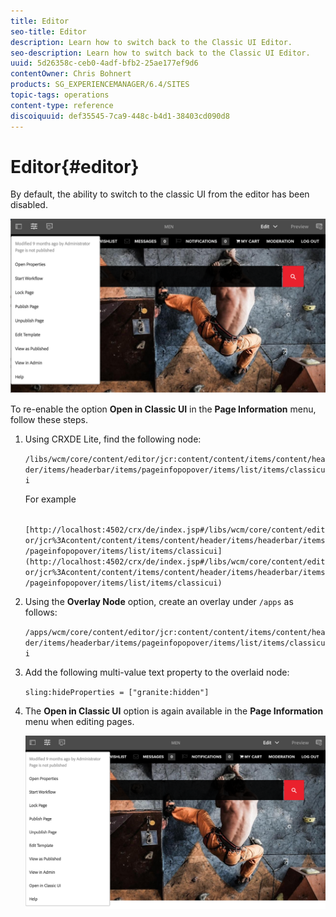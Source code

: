 ```yaml
---
title: Editor
seo-title: Editor
description: Learn how to switch back to the Classic UI Editor.
seo-description: Learn how to switch back to the Classic UI Editor.
uuid: 5d26358c-ceb0-4adf-bfb2-25ae177ef9d6
contentOwner: Chris Bohnert
products: SG_EXPERIENCEMANAGER/6.4/SITES
topic-tags: operations
content-type: reference
discoiquuid: def35545-7ca9-448c-b4d1-38403cd090d8
---
```


# Editor{#editor}

By default, the ability to switch to the classic UI from the editor has been disabled.

![](assets/chlimage_1-9.png)

To re-enable the option **Open in Classic UI** in the **Page Information** menu, follow these steps.

1. Using CRXDE Lite, find the following node:

   `/libs/wcm/core/content/editor/jcr:content/content/items/content/header/items/headerbar/items/pageinfopopover/items/list/items/classicui`

   For example

   ` [http://localhost:4502/crx/de/index.jsp#/libs/wcm/core/content/editor/jcr%3Acontent/content/items/content/header/items/headerbar/items/pageinfopopover/items/list/items/classicui](http://localhost:4502/crx/de/index.jsp#/libs/wcm/core/content/editor/jcr%3Acontent/content/items/content/header/items/headerbar/items/pageinfopopover/items/list/items/classicui)`

1. Using the **Overlay Node** option, create an overlay under `/apps` as follows:

   `/apps/wcm/core/content/editor/jcr:content/content/items/content/header/items/headerbar/items/pageinfopopover/items/list/items/classicui`

1. Add the following multi-value text property to the overlaid node:

   `sling:hideProperties = ["granite:hidden"]`

1. The **Open in Classic UI** option is again available in the **Page Information** menu when editing pages.

   ![](assets/chlimage_1-10.png)


